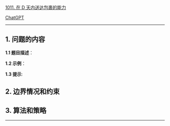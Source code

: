 [1011. 在 D 天内送达包裹的能力](https://leetcode.cn/problems/capacity-to-ship-packages-within-d-days)

[ChatGPT](chat.openai.com)

---

## 1. 问题的内容
**1.1 题目描述**：

**1.2 示例**：

**1.3 提示**:

## 2. 边界情况和约束


## 3. 算法和策略

---

